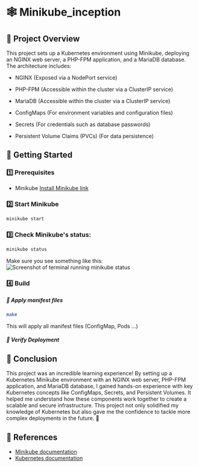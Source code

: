 # 🕸 Minikube_inception

## 📌 Project Overview

This project sets up a Kubernetes environment using Minikube, deploying an NGINX web server, a PHP-FPM application, and a MariaDB database. The architecture includes:

- NGINX (Exposed via a NodePort service)

- PHP-FPM (Accessible within the cluster via a ClusterIP service)

- MariaDB (Accessible within the cluster via a ClusterIP service)

- ConfigMaps (For environment variables and configuration files)

- Secrets (For credentials such as database passwords)

- Persistent Volume Claims (PVCs) (For data persistence)

## 🚀 Getting Started

### 1️⃣ Prerequisites

- Minikube [Install Minikube link](https://minikube.sigs.k8s.io/docs/start/?arch=%2Fmacos%2Fx86-64%2Fstable%2Fbinary+download)

### 2️⃣ Start Minikube

```bash
minikube start
```

### 3️⃣ Check Minikube's status:

```bash
minikube status
```

Make sure you see something like this:
![Screenshot of terminal running minikube status](content/)

### 4️⃣ Build

##### 🔹 Apply manifest files

```bash
make
```

This will apply all manifest files (ConfigMap, Pods ...)

##### 🔹 Verify Deployment


## 🎯 Conclusion

This project was an incredible learning experience! By setting up a Kubernetes Minikube environment with an NGINX web server, PHP-FPM application, and MariaDB database, I gained hands-on experience with key Kubernetes concepts like ConfigMaps, Secrets, and Persistent Volumes. It helped me understand how these components work together to create a scalable and secure infrastructure. This project not only solidified my knowledge of Kubernetes but also gave me the confidence to tackle more complex deployments in the future. 🚀

## 🔗 References

- [Minikube documentation](https://minikube.sigs.k8s.io/docs/)
- [Kubernetes documentation](https://kubernetes.io/docs/home/)
